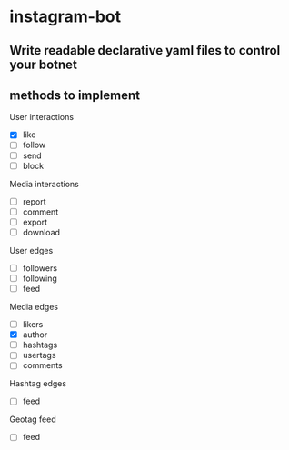 # instagram-bot
Write readable declarative yaml files to control your botnet
---
## methods to implement

User interactions
- [X] like
- [ ] follow
- [ ] send
- [ ] block

Media interactions
- [ ] report
- [ ] comment
- [ ] export
- [ ] download

User edges
- [ ] followers
- [ ] following
- [ ] feed

Media edges
- [ ] likers
- [X] author
- [ ] hashtags
- [ ] usertags
- [ ] comments

Hashtag edges
- [ ] feed

Geotag feed
- [ ] feed
